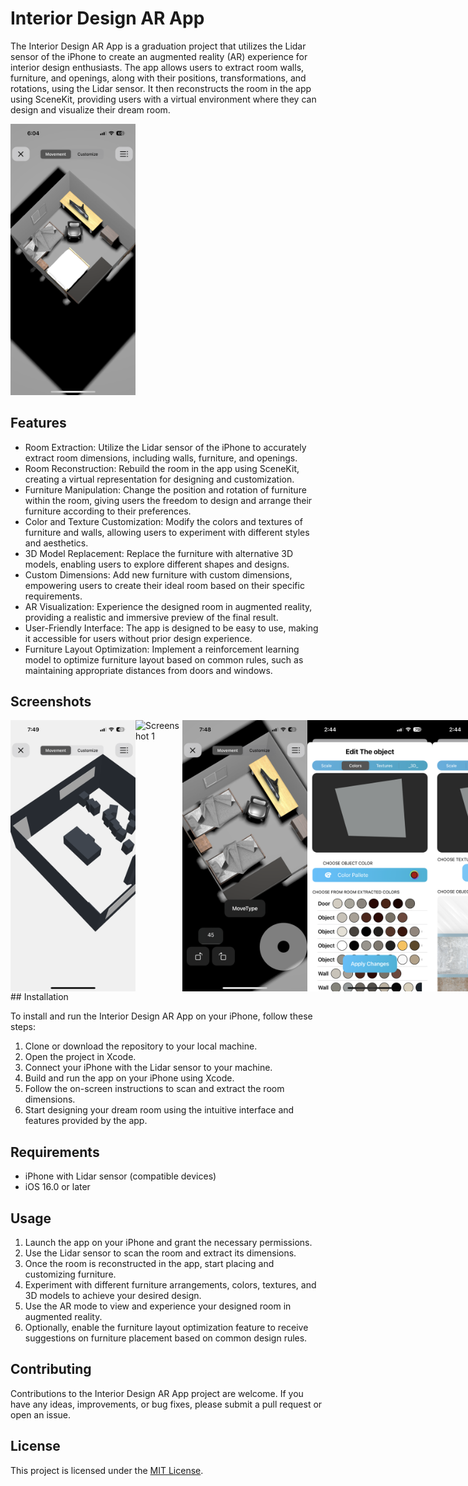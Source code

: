 # Interior Design AR App

The Interior Design AR App is a graduation project that utilizes the Lidar sensor of the iPhone to create an augmented reality (AR) experience for interior design enthusiasts. The app allows users to extract room walls, furniture, and openings, along with their positions, transformations, and rotations, using the Lidar sensor. It then reconstructs the room in the app using SceneKit, providing users with a virtual environment where they can design and visualize their dream room.

<img src="/ScreenShots/1.png" alt="Screenshot 1" width="200">

## Features

- Room Extraction: Utilize the Lidar sensor of the iPhone to accurately extract room dimensions, including walls, furniture, and openings.
- Room Reconstruction: Rebuild the room in the app using SceneKit, creating a virtual representation for designing and customization.
- Furniture Manipulation: Change the position and rotation of furniture within the room, giving users the freedom to design and arrange their furniture according to their preferences.
- Color and Texture Customization: Modify the colors and textures of furniture and walls, allowing users to experiment with different styles and aesthetics.
- 3D Model Replacement: Replace the furniture with alternative 3D models, enabling users to explore different shapes and designs.
- Custom Dimensions: Add new furniture with custom dimensions, empowering users to create their ideal room based on their specific requirements.
- AR Visualization: Experience the designed room in augmented reality, providing a realistic and immersive preview of the final result.
- User-Friendly Interface: The app is designed to be easy to use, making it accessible for users without prior design experience.
- Furniture Layout Optimization: Implement a reinforcement learning model to optimize furniture layout based on common rules, such as maintaining appropriate distances from doors and windows.

## Screenshots

<div style="display: flex;">
<img src="/ScreenShots/2.png" alt="Screenshot 1" width="200">
<img src="/ScreenShots/3.png" alt="Screenshot 1" width="200">
<img src="/ScreenShots/4.png" alt="Screenshot 1" width="200">
<img src="/ScreenShots/5.png" alt="Screenshot 1" width="200">
<img src="/ScreenShots/6.png" alt="Screenshot 1" width="200">
<img src="/ScreenShots/7.png" alt="Screenshot 1" width="200">
<img src="/ScreenShots/8.png" alt="Screenshot 1" width="200">
<img src="/ScreenShots/9.png" alt="Screenshot 1" width="200">
<img src="/ScreenShots/10.png" alt="Screenshot 1" width="200">
<img src="/ScreenShots/11.png" alt="Screenshot 1" width="200">
<img src="/ScreenShots/12.png" alt="Screenshot 1" width="200">
</div>
## Installation

To install and run the Interior Design AR App on your iPhone, follow these steps:

1. Clone or download the repository to your local machine.
2. Open the project in Xcode.
3. Connect your iPhone with the Lidar sensor to your machine.
4. Build and run the app on your iPhone using Xcode.
5. Follow the on-screen instructions to scan and extract the room dimensions.
6. Start designing your dream room using the intuitive interface and features provided by the app.

## Requirements

- iPhone with Lidar sensor (compatible devices)
- iOS 16.0 or later

## Usage

1. Launch the app on your iPhone and grant the necessary permissions.
2. Use the Lidar sensor to scan the room and extract its dimensions.
3. Once the room is reconstructed in the app, start placing and customizing furniture.
4. Experiment with different furniture arrangements, colors, textures, and 3D models to achieve your desired design.
5. Use the AR mode to view and experience your designed room in augmented reality.
6. Optionally, enable the furniture layout optimization feature to receive suggestions on furniture placement based on common design rules.

## Contributing

Contributions to the Interior Design AR App project are welcome. If you have any ideas, improvements, or bug fixes, please submit a pull request or open an issue.

## License

This project is licensed under the [MIT License](LICENSE).
